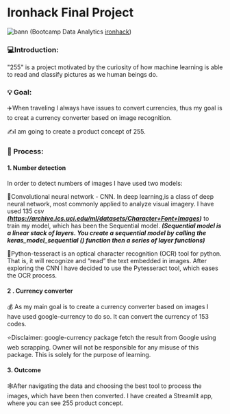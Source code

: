 # Ironhack Final Project

![bann](https://user-images.githubusercontent.com/82451770/123253820-2dc32200-d4ee-11eb-97f0-1eb67ac46f9a.JPG)
(Bootcamp Data Analytics [ironhack](https://www.ironhack.com/es))

### 💻Introduction:

"255" is a project motivated by the curiosity of how machine learning is able to read and classify pictures as we human beings do.

### 💡 Goal: 

✈️When traveling I always have issues to convert currencies, thus my goal is to creat a currency converter based on image recognition. 

✍️I am going to create a product concept of 255.

### 👾 Process:

#### 1. Number detection
In order to detect numbers of images I have used two models:

  🎈Convolutional neural network - CNN. In deep learning,is a class of deep neural network, most commonly applied to analyze visual imagery. I have used 135 csv ***(https://archive.ics.uci.edu/ml/datasets/Character+Font+Images)*** to train my model, which has been the Sequential model. ***(Sequential model is a linear stack of layers. You create a sequential model by calling the keras_model_sequential () function then a series of layer functions)***
  
  🎈Python-tesseract is an optical character recognition (OCR) tool for python. That is, it will recognize and “read” the text embedded in images. After exploring the CNN I have decided to use the Pytesseract tool, which eases the OCR process.
  
#### 2 . Currency converter
  💰 As my main goal is to create a currency converter based on images I have used google-currency to do so. It can convert the currency of 153 codes.
  
  ⭐Disclaimer: google-currency package fetch the result from Google using web scrapping. Owner will not be responsible for any misuse of this package. This is solely for the purpose of learning.

#### 3. Outcome 
  🕸️After navigating the data and choosing the best tool to process the images, which have been then converted. I have created a Streamlit app, where you can see 255 product concept. 


